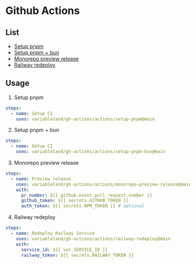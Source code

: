# Github Actions

## List

- [Setup pnpm](./actions/setup-pnpm/action.yml)
- [Setup pnpm + bun](./actions/setup-pnpm-bun/action.yml)
- [Monorepo preview release](./actions/monorepo-preview-release/action.yml)
- [Railway redeploy](./actions/railway-redeploy/action.yml)

## Usage

1. Setup pnpm

  ```yml
  steps:
    - name: Setup CI
      uses: variableland/gh-actions/actions/setup-pnpm@main
  ```

2. Setup pnpm + bun

  ```yml
  steps:
    - name: Setup CI
      uses: variableland/gh-actions/actions/setup-pnpm-bun@main
  ```

3. Monorepo preview release

  ```yml
  steps:
    - name: Preview release
      uses: variableland/gh-actions/actions/monorepo-preview-release@main
      with:
        pr_number: ${{ github.event.pull_request.number }}
        github_token: ${{ secrets.GITHUB_TOKEN }}
        auth_token: ${{ secrets.NPM_TOKEN }} # optional
  ```

4. Railway redeploy

  ```yml
  steps:
    - name: Redeploy Railway Service
      uses: variableland/gh-actions/actions/railway-redeploy@main
      with:
        service_id: ${{ var.SERVICE_ID }}
        railway_token: ${{ secrets.RAILWAY_TOKEN }}
  ```
